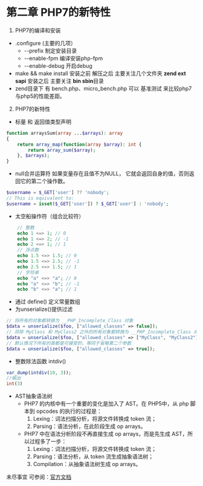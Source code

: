 # 第二章 PHP7的新特性

1. PHP7的编译和安装
 * .configure (主要的几项）
     *  --prefix  制定安装目录
     *  --enable-fpm 编译安装php-fpm
     *  --enable-debug 开启debug
 * make && make install
     安装之前 解压之后 主要关注几个文件夹  **zend ext sapi** 
     安装之后 主要关注 **bin sbin**目录
 * zend目录下 有 bench.php、micro_bench.php 可以 基准测试 来比较php7与php5的性能差距。
2. PHP7的新特性
* 标量 和 返回值类型声明    
```php
function arraysSum(array ...$arrays): array
{
    return array_map(function(array $array): int {
        return array_sum($array);
    }, $arrays);
}
``` 
  * null合并运算符 
    如果变量存在且值不为NULL， 它就会返回自身的值，否则返回它的第二个操作数。
```php
$username = $_GET['user'] ?? 'nobody';
// This is equivalent to:
$username = isset($_GET['user']) ? $_GET['user'] : 'nobody';
```
   * 太空船操作符（组合比较符） 
```php
    // 整数
    echo 1 <=> 1; // 0
    echo 1 <=> 2; // -1
    echo 2 <=> 1; // 1
    // 浮点数
    echo 1.5 <=> 1.5; // 0
    echo 1.5 <=> 2.5; // -1
    echo 2.5 <=> 1.5; // 1
    // 字符串
    echo "a" <=> "a"; // 0
    echo "a" <=> "b"; // -1
    echo "b" <=> "a"; // 1
```
   * 通过 define() 定义常量数组 
   * 为unserialize()提供过滤
```php
// 将所有的对象都转换为 __PHP_Incomplete_Class 对象
$data = unserialize($foo, ["allowed_classes" => false]);
// 将除 MyClass 和 MyClass2 之外的所有对象都转换为 __PHP_Incomplete_Class 对象
$data = unserialize($foo, ["allowed_classes" => ["MyClass", "MyClass2"]);
// 默认情况下所有的类都是可接受的，等同于省略第二个参数
$data = unserialize($foo, ["allowed_classes" => true]);
```
   * 整数除法函数 intdiv()
```php
var_dump(intdiv(10, 3));
//输出
int(3)
```
  * AST抽象语法树
       * PHP7 的内核中有一个重要的变化是加入了 AST。在 PHP5中，从 php 脚本到 opcodes 的执行的过程是：
            1. Lexing：词法扫描分析，将源文件转换成 token 流；
            2. Parsing：语法分析，在此阶段生成 op arrays。
       * PHP7 中在语法分析阶段不再直接生成 op arrays，而是先生成 AST，所以过程多了一步：
            1. Lexing：词法扫描分析，将源文件转换成 token 流；
            2. Parsing：语法分析，从 token 流生成抽象语法树；
            3. Compilation：从抽象语法树生成 op arrays。
    
未尽事宜 可参阅：[官方文档](https://www.php.net/manual/zh/migration70.new-features.php)
